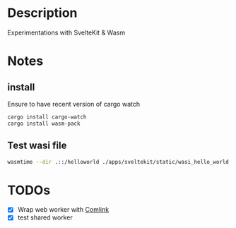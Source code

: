 # Description

Experimentations with SvelteKit & Wasm

# Notes

## install

Ensure to have recent version of cargo watch

```bash
cargo install cargo-watch
cargo install wasm-pack
```

## Test wasi file

```bash
wasmtime --dir .::/helloworld ./apps/sveltekit/static/wasi_hello_world.wasm
```

# TODOs

- [x] Wrap web worker with [Comlink](https://github.com/GoogleChromeLabs/comlink)
- [x] test shared worker
